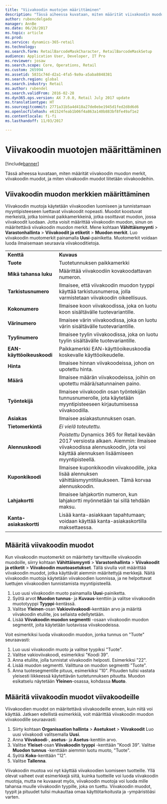 ```yaml
---
title: "Viivakoodin muotojen määrittäminen"
description: "Tässä aiheessa kuvataan, miten määrität viivakoodin muodon merkit, viivakoodin muodot, ja miten viivakoodin muodot liitetään viivakoodeihin."
author: rubencdelgado
manager: AnnBe
ms.date: 06/20/2017
ms.topic: article
ms.prod: 
ms.service: dynamics-365-retail
ms.technology: 
ms.search.form: RetailBarcodeMaskCharacter, RetailBarcodeMaskSetup
audience: Application User, Developer, IT Pro
ms.reviewer: josaw
ms.search.scope: Core, Operations, Retail
ms.custom: 265994
ms.assetid: 5831c74d-d2a1-4fa5-9a9a-a5aba8848381
ms.search.region: global
ms.search.industry: Retail
ms.author: rubendel
ms.search.validFrom: 2016-02-28
ms.dyn365.ops.version: AX 7.0.0, Retail July 2017 update
ms.translationtype: HT
ms.sourcegitcommit: 2771a31b5a4d418a27de0ebe1945d1fed2d8d6d6
ms.openlocfilehash: e61524feab1b06f4a863a140b883bf8fe49af1e2
ms.contentlocale: fi-fi
ms.lasthandoff: 11/03/2017

---
```


# <a name="set-up-bar-code-masks"></a>Viivakoodin muotojen määrittäminen

[!include[banner](includes/banner.md)]


Tässä aiheessa kuvataan, miten määrität viivakoodin muodon merkit, viivakoodin muodot, ja miten viivakoodin muodot liitetään viivakoodeihin.

<a name="set-up-bar-code-mask-characters"></a>Viivakoodin muodon merkkien määrittäminen
-------------------------------

Viivakoodin muotoja käytetään viivakoodien luomiseen ja tunnistamaan myyntipisteeseen luettavat viivakoodit nopeasti. Muodot koostuvat merkeistä, jotka toimivat paikkamerkkeinä, jotka osoittavat muodon, jossa viivakoodit luodaan. Jotta voisit määrittää viivakoodin muodon, sinun on määritettävä viivakoodin muodon merkit. Mene kohtaan **Vähittäismyynti** &gt; **Varastonhallinta** &gt; **Viivakoodit ja etiketit** &gt; **Muodon merkit**. Luo viivakoodin muotomerkit painamalla **Uusi**-painiketta. Muotomerkit voidaan luoda ilmaisemaan seuraavia viivakooditietoja.

|                      |                                                                                                                 |
|----------------------|-----------------------------------------------------------------------------------------------------------------|
| **Kenttä**            | **Kuvaus**                                                                                                 |
| **Tuote**          | Tuotetunnuksen paikkamerkki                                                                                     |
| **Mikä tahansa luku**       | Määrittää viivakoodiin kovakoodattavan numeron.                                                  |
| **Tarkistusnumero**      | Ilmaisee, että viivakoodin muodon tyyppi käyttää tarkistusnumeroa, jolla varmistetaan viivakoodin oikeellisuus. |
| **Kokonumero**       | Ilmaisee koon viivakoodissa, joka on luotu koon sisältävälle tuotevariantille.                                 |
| **Värinumero**      | Ilmaisee värin viivakoodissa, joka on luotu värin sisältävälle tuotevariantille.                               |
| **Tyylinumero**      | Ilmaisee tyylin viivakoodissa, joka on luotu tyylin sisältävälle tuotevariantille.                             |
| **EAN-käyttöoikeuskoodi** | Paikkamerkki EAN-käyttöoikeuskoodia koskevalle käyttöoikeudelle.                                                       |
| **Hinta**            | Ilmaisee hinnan viivakoodeissa, johon on upotettu hinta.                                                                   |
| **Määrä**         | Ilmaisee määrän viivakoodeissa, joihin on upotettu määrä/satunnainen paino.                                                |
| **Työntekijä**         | Ilmaisee viivakoodin osan työntekijän tunnusnumerolle, jota käytetään myyntipisteeseen kirjautumisessa viivakoodilla.                                  |
| **Asiakas**         | Ilmaisee asiakastunnuksen osan.                                                                                  |
| **Tietomerkintä**       | *Ei vielä toteutettu.*                                                                                          |
| **Alennuskoodi**    | *Poistettu* Dynamics 365 for Retail kevään 2017 versiosta alkaen. Aiemmin: ilmaisee viivakoodissa alennuskoodin, jota voi käyttää alennuksen lisäämiseen myyntipisteellä.                                                                   |
| **Kuponkikoodi**      | Ilmaisee kuponkikoodin viivakoodille, joka lisää alennuksen vähittäismyyntitilaukseen. Tämä korvaa alennuskoodin.     |
| **Lahjakortti**        | Ilmaisee lahjakortin numeron, kun lahjakortti myönnetään tai sillä tehdään maksu.                                               |
| **Kanta-asiakaskortti**     | Lisää kanta-asiakkaan tapahtumaan; voidaan käyttää kanta-asiakaskortilla maksettaessa.                             |

## <a name="define-bar-code-masks"></a>Määritä viivakoodin muodot
Kun viivakoodin muotomerkit on määritetty tarvittaville viivakoodin muodoille, siirry kohtaan **Vähittäismyynti** &gt; **Varastonhallinta** &gt; **Viivakoodit ja etiketit** &gt; **Viivakoodin muotoasetukset**. Tällä sivulla voit määrittää viivakoodin muodot, jotka käyttävät aiemmin määritettyjä merkkejä. Näitä viivakoodin muotoja käytetään viivakoodien luonnissa, ja ne helpottavat luettujen viivakoodien tunnistamista myyntipisteellä.

1.  Luo uusi viivakoodin muoto painamalla **Uusi**-painiketta.
2.  Syötä arvot **Muodon tunnus**- ja **Kuvaus**-kenttiin ja valitse viivakoodin muototyyppi **Tyyppi**-kentässä.
3.  Valitse **Yleinen**-osan **Vakioviivakoodi**-kenttään arvo ja määritä viivakoodin etuliite, jos sellaista edellytetään.
4.  Lisää **Viivakoodin muodon segmentti** -osaan viivakoodin muodon segmentit, joita käytetään luotavissa viivakoodeissa.

Voit esimerkiksi luoda viivakoodin muodon, jonka tunnus on "Tuote" seuraavasti:

1.  Luo uusi viivakoodin muoto ja valitse tyypiksi "Tuote".
2.  Valitse vakioviivakoodi, esimerkiksi "Koodi 39".
3.  Anna etuliite, jolla tunnistat viivakoodin helposti. Esimerkiksi "22".
4.  Lisää muodon segmentti. Valittuna on muodon segmentti "Tuote".
5.  Anna tuotesegmentille pituus, esimerkiksi "10". Pituuden tulisi vastata yleisesti liikkeessä käytettävän tuotetunnuksen pituutta. Muodon esikatselu näytetään **Yleinen**-osassa, kohdassa **Muoto**.

## <a name="assign-bar-code-masks-to-bar-codes"></a>Määritä viivakoodin muodot viivakoodeille
Viivakoodien muodot on määritettävä viivakoodeille ennen, kuin niitä voi käyttää. Jatkaen edellistä esimerkkiä, voit määrittää viivakoodin muodon viivakoodille seuraavasti:

1.  Siirty kohtaan **Organisaation hallinta** &gt; **Asetukset** &gt; **Viivakoodit** Luo uusi viivakoodi valitsemalla **Uusi**.
2.  Anna **Viivakoodi**-, **asetus**- ja **Asetus**-kenttiin arvo.
3.  Valitse **Yleiset**-osan **Viivakoodin tyyppi** -kenttään "Koodi 39". Valitse **Muodon** **tunnus** -kenttään aiemmin luotu muoto, "Tuote".
4.  Syötä **Koko**-kenttään "12".
5.  Valitse **Tallenna**.

Viivakoodin muotoa voi nyt käyttää viivakoodien luomiseen tuotteille. Yllä olevat vaiheet ovat esimerkkejä siitä, kuinka tuotteille voi luoda viivakoodin muotoja, mutta ne kuvaavat myös, viivakoodin muotoja voi luoda mille tahansa muulle viivakoodin tyypille, joka on tuettu. Viivakoodin muodot, tyypit ja pituudet tulisi mukauttaa omaa käyttötarkoitusta ja -ympäristöäsi varten.




